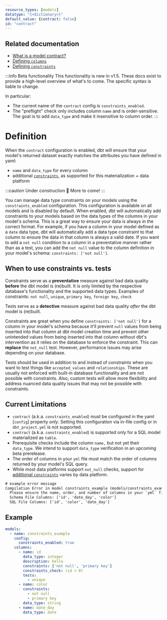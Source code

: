 ```yaml
---
resource_types: [models]
datatype: "{<dictionary>}"
default_value: {contract: false}
id: "contract"
---
```



## Related documentation
- [What is a model contract?](/docs/collaborate/govern/model-contracts)
- [Defining `columns`](/reference/resource-properties/columns)
- [Defining `constraints`](/reference/resource-properties/constraints)

<!-- TODO: move some of this content elsewhere, and update to reflect new proposed syntax -->

:::info Beta functionality
This functionality is new in v1.5. These docs exist to provide a high-level overview of what's to come. The specific syntax is liable to change.

In particular:
- The current name of the `contract` config is `constraints_enabled`.
- The "preflight" check only includes column `name` and is order-sensitive. The goal is to add `data_type` and make it insensitive to column order.
:::

# Definition

When the `contract` configuration is enabled, dbt will ensure that your model's returned dataset exactly matches the attributes you have defined in yaml:
- `name` and `data_type` for every column
- additional [`constraints`](/reference/resource-properties/constraints), as supported for this materialization + data platform

:::caution Under construction 🚧
More to come!
:::

You can manage data type constraints on your models using the `constraints_enabled` configuration. This configuration is available on all models and is disabled by default. When enabled, dbt will automatically add constraints to your models based on the data types of the columns in your model's schema. This is a great way to ensure your data is always in the correct format. For example, if you have a column in your model defined as a `date` data type, dbt will automatically add a data type constraint to that column to ensure the data in that column is always a valid date. If you want to add a `not null` condition to a column in a preventative manner rather than as a test, you can add the `not null` value to the column definition in your model's schema: `constraints: ['not null']`.

## When to use constraints vs. tests

Constraints serve as a **preventative** measure against bad data quality **before** the dbt model is (re)built. It is only limited by the respective database's functionality and the supported data types. Examples of constraints: `not null`, `unique`, `primary key`, `foreign key`, `check`

Tests serve as a **detective** measure against bad data quality _after_ the dbt model is (re)built.

Constraints are great when you define `constraints: ['not null']` for a column in your model's schema because it'll prevent `null` values from being inserted into that column at dbt model creation time and prevent other unintended values from being inserted into that column without dbt's intervention as it relies on the database to enforce the constraint. This can **replace** the `not_null` test. However, performance issues may arise depending on your database.

Tests should be used in addition to and instead of constraints when you want to test things like `accepted_values` and `relationships`. These are usually not enforced with built-in database functionality and are not possible with constraints. Also, custom tests will allow more flexibility and address nuanced data quality issues that may not be possible with constraints.

## Current Limitations

- `contract` (a.k.a. `constraints_enabled`) must be configured in the yaml [`config`] property _only_. Setting this configuration via in-file config or in `dbt_project.yml` is not supported.
- `contract` (a.k.a. `constraints_enabled`) is supported only for a SQL model materialized as `table`.
- Prerequisite checks include the column `name,` but not yet their `data_type`. We intend to support `data_type` verification in an upcoming beta prerelease.
- The order of columns in your `yml` file must match the order of columns returned by your model's SQL query.
- While most data platforms support `not_null` checks, support for [additional `constraints`](/reference/resource-properties/constraints) varies by data platform.

```txt
# example error message
Compilation Error in model constraints_example (models/constraints_examples/constraints_example.sql)
  Please ensure the name, order, and number of columns in your `yml` file match the columns in your SQL file.
  Schema File Columns: ['id', 'date_day', 'color']
  SQL File Columns: ['id', 'color', 'date_day'] 
```

## Example

<File name='models/schema.yml'>

```yml
models:
  - name: constraints_example
    config:
      constraints_enabled: true
    columns:
      - name: id
        data_type: integer
        description: hello
        constraints: ['not null', 'primary key']
        constraints_check: (id > 0)
        tests:
          - unique
      - name: color
        constraints:
          - not null
          - primary key
        data_type: string
      - name: date_day
        data_type: date
```

</File>
